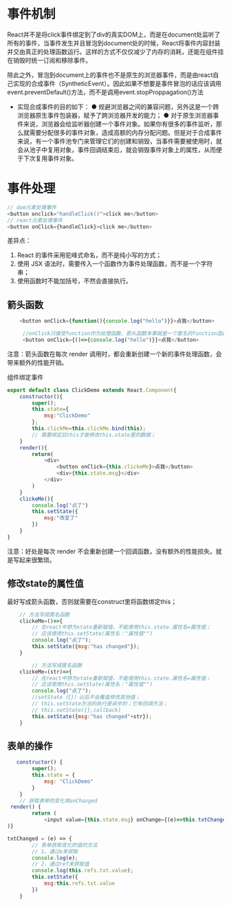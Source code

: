 # 事件机制
React并不是将click事件绑定到了div的真实DOM上，而是在document处监听了所有的事件，当事件发生并且冒泡到document处的时候，React将事件内容封装并交由真正的处理函数运行。这样的方式不仅仅减少了内存的消耗，还能在组件挂在销毁时统一订阅和移除事件。

除此之外，冒泡到document上的事件也不是原生的浏览器事件，而是由react自己实现的合成事件（SyntheticEvent）。因此如果不想要是事件冒泡的话应该调用event.preventDefault()方法，而不是调用event.stopProppagation()方法

- 实现合成事件的目的如下：
● 规避浏览器之间的兼容问题，另外这是一个跨浏览器原生事件包装器，赋予了跨浏览器开发的能力；
● 对于原生浏览器事件来说，浏览器会给监听器创建一个事件对象。如果你有很多的事件监听，那么就需要分配很多的事件对象，造成高额的内存分配问题。但是对于合成事件来说，有一个事件池专门来管理它们的创建和销毁，当事件需要被使用时，就会从池子中复用对象，事件回调结束后，就会销毁事件对象上的属性，从而便于下次复用事件对象。
# 事件处理

```js
// dom元素处理事件
<button onclick="handleClick()">click me</button>
// react元素处理事件
<button onClick={handleClick}>click me</button>

```
差异点：

1. React 的事件采用驼峰式命名，而不是纯小写的方式；
2. 使用 JSX 语法时，需要传入一个函数作为事件处理函数，而不是一个字符串；
3. 使用函数时不能加括号，不然会直接执行。

## 箭头函数
```js
    <button onClick={function(){console.log("hello")}}>点我</button>

     //onClick只接受function作为处理函数，箭头函数本事就是一个匿名的function函数
     <button onClick={()=>{console.log("hello")}}>点我</button>

```
注意：箭头函数在每次 render 调用时，都会重新创建一个新的事件处理函数，会带来额外的性能开销。

组件绑定事件
```js
export default class ClickDemo extends React.Component{
    constructor(){
        super();
        this.state={
            msg:"ClickDemo"
        };
        this.clickMe=this.clickMe.bind(this);
        // 需要绑定后this才能修改this.state里的数据；
    }
    render(){
        return(
            <div>
                <button onClick={this.clickeMe}>点我</button>
                <div>{this.state.msg}</div>
            </div>
        )
    }
    clickeMe(){
        console.log("点了")
        this.setState({
            msg:"改变了"
        })
    }
}
```
注意：好处是每次 render 不会重新创建一个回调函数，没有额外的性能损失。就是写起来很繁琐。

## 修改state的属性值

最好写成箭头函数，否则就需要在construct里将函数绑定this；
```js
    // 方法写成匿名函数
    clickeMe=()=>{
        // 在react中想为state重新赋值，不能使用this.state.属性名=属性值；
        // 应该使用this.setState(属性名："属性值"")
        console.log("点了");
        this.setState({msg:"has changed"});
    }

        // 方法写成匿名函数
    clickeMe=(str)=>{
        // 在react中想为state重新赋值，不能使用this.state.属性名=属性值；
        // 应该使用this.setState(属性名："属性值"")
        console.log("点了");
        //setState（{}）以后不会覆盖修改其他值；
        // this.setState方法的执行是异步的；它有回调方法；
        // this.setState({},callback)
        this.setState({msg:"has changed"+str});
    }
```

## 表单的操作
```js
   constructor() {
        super();
        this.state = {
            msg: "ClickDemo"
        }
    }
    // 获取表单的变化用onChanged
 render() {
        return ( 
            <input value={this.state.msg} onChange={(e)=>this.txtChanged(e)} ref='txt'/>
)}

txtChanged = (e) => {
        // 表单获取变化的值的方法
        // 1、通过e来获取
        console.log(e);
        // 2、通过ref来获取值
        console.log(this.refs.txt.value);
        this.setState({
            msg:this.refs.txt.value
        })
    }
```